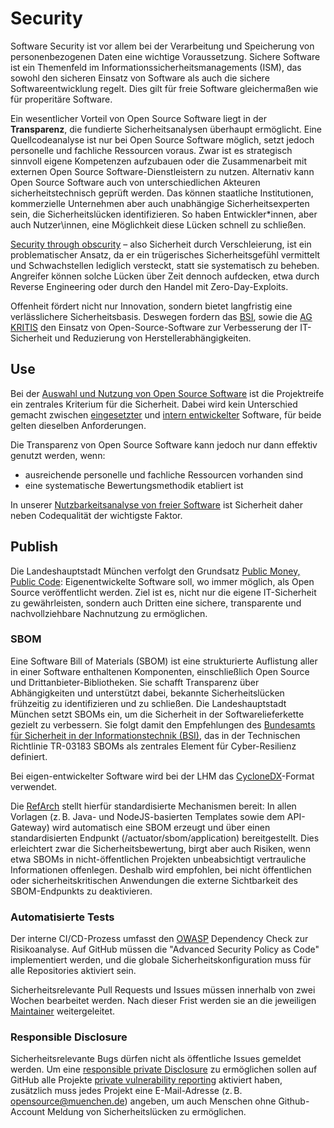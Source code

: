 # Security

Software Security ist vor allem bei der Verarbeitung und Speicherung von personenbezogenen Daten eine wichtige Voraussetzung.
Sichere Software ist ein Themenfeld im Informationssicherheitsmanagements (ISM), das sowohl den sicheren Einsatz von Software als auch die sichere Softwareentwicklung regelt.
Dies gilt für freie Software gleichermaßen wie für properitäre Software.

Ein wesentlicher Vorteil von Open Source Software liegt in der __Transparenz__, die fundierte Sicherheitsanalysen überhaupt ermöglicht.
Eine Quellcodeanalyse ist nur bei Open Source Software möglich, setzt jedoch personelle und fachliche Ressourcen voraus.
Zwar ist es strategisch sinnvoll eigene Kompetenzen aufzubauen oder die Zusammenarbeit mit externen Open Source Software-Dienstleistern zu nutzen.
Alternativ kann Open Source Software auch von unterschiedlichen Akteuren sicherheitstechnisch geprüft werden.
Das können staatliche Institutionen, kommerzielle Unternehmen aber auch unabhängige Sicherheitsexperten sein, die Sicherheitslücken identifizieren.
So haben Entwickler\*innen, aber auch Nutzer\innen, eine Möglichkeit diese Lücken schnell zu schließen.

[Security through obscurity](https://de.wikipedia.org/wiki/Security_through_obscurity) –  also Sicherheit durch Verschleierung, ist ein problematischer Ansatz, da er ein trügerisches Sicherheitsgefühl vermittelt und Schwachstellen lediglich versteckt, statt sie systematisch zu beheben.
Angreifer können solche Lücken über Zeit dennoch aufdecken, etwa durch Reverse Engineering oder durch den Handel mit Zero-Day-Exploits.

Offenheit fördert nicht nur Innovation, sondern bietet langfristig eine verlässlichere Sicherheitsbasis.
Deswegen fordern das [BSI](https://www.bsi.bund.de/DE/Themen/Unternehmen-und-Organisationen/Informationen-und-Empfehlungen/Freie-Software/freie-software.html), sowie die [AG KRITIS](https://ag.kritis.info/politische-forderungen/#opensource) den Einsatz von Open-Source-Software zur Verbesserung der IT-Sicherheit und Reduzierung von Herstellerabhängigkeiten.

## Use

Bei der [Auswahl und Nutzung von Open Source Software](usability-analysis) ist die Projektreife ein zentrales Kriterium für die Sicherheit.
Dabei wird kein Unterschied gemacht zwischen [eingesetzter](use) und [intern entwickelter](publish) Software, für beide gelten dieselben Anforderungen.

Die Transparenz von Open Source Software kann jedoch nur dann effektiv genutzt werden, wenn:

- ausreichende personelle und fachliche Ressourcen vorhanden sind
- eine systematische Bewertungsmethodik etabliert ist

In unserer [Nutzbarkeitsanalyse von freier Software](usability-analysis#sicherheit) ist Sicherheit daher neben Codequalität der wichtigste Faktor.

## Publish

Die Landeshauptstadt München verfolgt den Grundsatz [Public Money, Public Code](publish):
Eigenentwickelte Software soll, wo immer möglich, als Open Source veröffentlicht werden.
Ziel ist es, nicht nur die eigene IT-Sicherheit zu gewährleisten, sondern auch Dritten eine sichere, transparente und nachvollziehbare Nachnutzung zu ermöglichen.

### SBOM

Eine Software Bill of Materials (SBOM) ist eine strukturierte Auflistung aller in einer Software enthaltenen Komponenten, einschließlich Open Source und Drittanbieter-Bibliotheken.
Sie schafft Transparenz über Abhängigkeiten und unterstützt dabei, bekannte Sicherheitslücken frühzeitig zu identifizieren und zu schließen.
Die Landeshauptstadt München setzt SBOMs ein, um die Sicherheit in der Softwarelieferkette gezielt zu verbessern. Sie folgt damit den Empfehlungen des [Bundesamts für Sicherheit in der Informationstechnik (BSI)](https://www.bsi.bund.de/DE/Service-Navi/Presse/Alle-Meldungen-News/Meldungen/TR-03183-2-SBOM-Anforderungen.html), das in der Technischen Richtlinie TR-03183 SBOMs als zentrales Element für Cyber-Resilienz definiert.

Bei eigen-entwickelter Software wird bei der LHM das [CycloneDX](https://cyclonedx.org/)-Format verwendet.

Die [RefArch](https://refarch.oss.muenchen.de/cross-cutting-concepts/security.html) stellt hierfür standardisierte Mechanismen bereit: In allen Vorlagen (z. B. Java- und NodeJS-basierten Templates sowie dem API-Gateway) wird automatisch eine SBOM erzeugt und über einen standardisierten Endpunkt (/actuator/sbom/application) bereitgestellt.
Dies erleichtert zwar die Sicherheitsbewertung, birgt aber auch Risiken, wenn etwa SBOMs in nicht-öffentlichen Projekten unbeabsichtigt vertrauliche Informationen offenlegen. Deshalb wird empfohlen, bei nicht öffentlichen oder sicherheitskritischen Anwendungen die externe Sichtbarkeit des SBOM-Endpunkts zu deaktivieren.

### Automatisierte Tests

Der interne CI/CD-Prozess umfasst den [OWASP](https://de.wikipedia.org/wiki/Open_Worldwide_Application_Security_Project) Dependency Check zur Risikoanalyse.
Auf GitHub müssen die "Advanced Security Policy as Code" implementiert werden, und die globale Sicherheitskonfiguration muss für alle Repositories aktiviert sein.

Sicherheitsrelevante Pull Requests und Issues müssen innerhalb von zwei Wochen bearbeitet werden. Nach dieser Frist werden sie an die jeweiligen [Maintainer](https://de.wikipedia.org/wiki/Maintainer) weitergeleitet.

### Responsible Disclosure

Sicherheitsrelevante Bugs dürfen nicht als öffentliche Issues gemeldet werden.
Um eine [responsible private Disclosure](https://cheatsheetseries.owasp.org/cheatsheets/Vulnerability_Disclosure_Cheat_Sheet.html#private-disclosure) zu ermöglichen sollen auf GitHub alle Projekte [private vulnerability reporting](https://docs.github.com/en/code-security/security-advisories/working-with-repository-security-advisories/configuring-private-vulnerability-reporting-for-a-repository) aktiviert haben, zusätzlich muss jedes Projekt eine E-Mail-Adresse (z. B. [opensource@muenchen.de](mailto:opensource@muenchen.de)) angeben, um auch Menschen ohne Github-Account Meldung von Sicherheitslücken zu ermöglichen.
